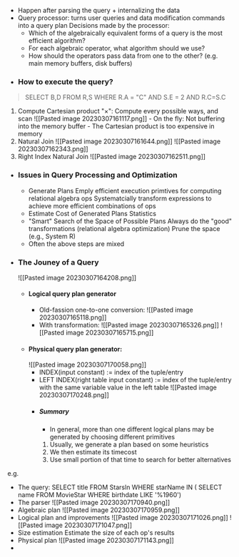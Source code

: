 - Happen after parsing the query + internalizing the data
- Query processor: turns user queries and data modification commands into a query plan
	Decisions made by the processor:
	- Which of the algebraically equivalent forms of a query is the most efficient algorithm?
	- For each algebraic operator, what algorithm should we use?
	- How should the operators pass data from one to the other? (e.g. main memory buffers, disk buffers)
- ### How to execute the query?
>	SELECT B,D
>	FROM R,S
>	WHERE R.A = "C" AND S.E = 2 AND R.C=S.C
1. Compute Cartesian product "$\times$": Compute every possible ways, and scan
		![[Pasted image 20230307161117.png]]
		- On the fly: Not buffering into the memory buffer
		- The Cartesian product is too expensive in memory
2. Natural Join
		![[Pasted image 20230307161644.png]] ![[Pasted image 20230307162343.png]]
3. Right Index Natural Join
		![[Pasted image 20230307162511.png]]
- ### Issues in Query Processing and Optimization
	- Generate Plans
		Emply efficient execution primtives for computing relational algebra ops
		Systematcially transform expressions to achieve more efficient combinations of ops
	 - Estimate Cost of Generated Plans
		 Statistics
	 - "Smart" Search of the Space of Possible Plans
		 Always do the "good" transformations (relational algebra optimization)
		 Prune the space (e.g., System R)
	- Often the above steps are mixed
- ### The Jouney of a Query
	![[Pasted image 20230307164208.png]]
	- #### Logical query plan generator
		- Old-fassion one-to-one conversion:
		![[Pasted image 20230307165118.png]]
		- With transformation:
		![[Pasted image 20230307165326.png]] ![[Pasted image 20230307165715.png]]
	- #### Physical query plan generator:
		![[Pasted image 20230307170058.png]]
		- INDEX(input constant) := index of the tuple/entry
		- LEFT INDEX(right table input constant) := index of the tuple/entry with the same variable value in the left table
		![[Pasted image 20230307170248.png]]
		- ##### Summary
			- In general, more than one different logical plans may be generated by choosing different primitives
			1. Usually, we generate a plan based on some heuristics
			2. We then estimate its timecost
			3. Use small portion of that time to search for better alternatives

e.g.
- The query:
 SELECT title
 FROM Starsln
 WHERE starName IN (
	 SELECT name
	 FROM MovieStar
	 WHERE birthdate LIKE '%1960')
- The parser
	![[Pasted image 20230307170940.png]]
- Algebraic plan
	![[Pasted image 20230307170959.png]]
- Logical plan and improvements
	![[Pasted image 20230307171026.png]]
	![[Pasted image 20230307171047.png]]
- Size estimation
	Estimate the size of each op's results
- Physical plan
	![[Pasted image 20230307171143.png]]
- 